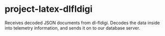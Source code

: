 project-latex-dlfldigi
======================

Receives decoded JSON documents from dl-fldigi. Decodes the data inside into telemetry information, and sends it on to our database server.
